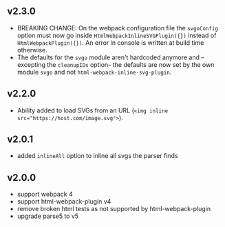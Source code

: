 ## v2.3.0

* BREAKING CHANGE: On the webpack configuration file the `svgoConfig` option must now go inside `HtmlWebpackInlineSVGPlugin({})` instead of `HtmlWebpackPlugin({})`. An error in console is written at build time otherwise.
* The defaults for the `svgo` module aren't hardcoded anymore and –excepting the `cleanupIDs` option– the defaults are now set by the own module `svgo` and not `html-webpack-inline-svg-plugin`.

## v2.2.0

* Ability added to load SVGs from an URL (`<img inline src="https://host.com/image.svg">`).

## v2.0.1

* added `inlineAll` option to inline all svgs the parser finds

## v2.0.0

* support webpack 4
* support html-webpack-plugin v4
* remove broken html tests as not supported by html-webpack-plugin
* upgrade parse5 to v5
